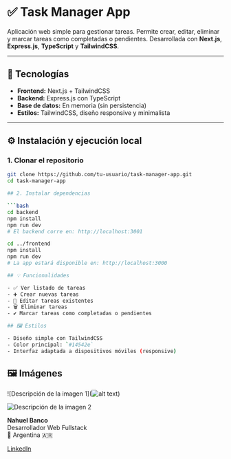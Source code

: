 # ✅ Task Manager App

Aplicación web simple para gestionar tareas. Permite crear, editar, eliminar y marcar tareas como completadas o pendientes. Desarrollada con **Next.js**, **Express.js**, **TypeScript** y **TailwindCSS**.

---

## 🚀 Tecnologías

-   **Frontend:** Next.js + TailwindCSS
-   **Backend:** Express.js con TypeScript
-   **Base de datos:** En memoria (sin persistencia)
-   **Estilos:** TailwindCSS, diseño responsive y minimalista

---

## ⚙️ Instalación y ejecución local

### 1. Clonar el repositorio

````bash
git clone https://github.com/tu-usuario/task-manager-app.git
cd task-manager-app

## 2. Instalar dependencias

```bash
cd backend
npm install
npm run dev
# El backend corre en: http://localhost:3001

cd ../frontend
npm install
npm run dev
# La app estará disponible en: http://localhost:3000

## 💡 Funcionalidades

- ✅ Ver listado de tareas
- ➕ Crear nuevas tareas
- 📝 Editar tareas existentes
- 🗑️ Eliminar tareas
- ✔️ Marcar tareas como completadas o pendientes

## 🖼️ Estilos

- Diseño simple con TailwindCSS
- Color principal: `#14542e`
- Interfaz adaptada a dispositivos móviles (responsive)
````

## 🖼️ Imágenes

![Descripción de la imagen 1](![alt text](image.png))

![Descripción de la imagen 2](ruta-o-url-de-la-imagen2)

**Nahuel Banco**  
Desarrollador Web Fullstack  
📍 Argentina 🇦🇷

[LinkedIn](https://www.linkedin.com/in/nahuelbanco/)
